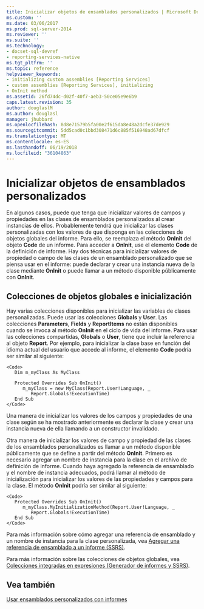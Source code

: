 ```yaml
---
title: Inicializar objetos de ensamblados personalizados | Microsoft Docs
ms.custom: ''
ms.date: 03/06/2017
ms.prod: sql-server-2014
ms.reviewer: ''
ms.suite: ''
ms.technology:
- docset-sql-devref
- reporting-services-native
ms.tgt_pltfrm: ''
ms.topic: reference
helpviewer_keywords:
- initializing custom assemblies [Reporting Services]
- custom assemblies [Reporting Services], initializing
- OnInit method
ms.assetid: 26fd74dc-d02f-40f7-aeb3-50ce05e9e6b9
caps.latest.revision: 35
author: douglaslM
ms.author: douglasl
manager: jhubbard
ms.openlocfilehash: 8d8e71579b5fa00e2f615da8e48a2dcfe37de929
ms.sourcegitcommit: 5dd5cad0c1bbd308471d6c885f516948ad67dfcf
ms.translationtype: MT
ms.contentlocale: es-ES
ms.lasthandoff: 06/19/2018
ms.locfileid: "36104863"
---
```

# <a name="initializing-custom-assembly-objects"></a>Inicializar objetos de ensamblados personalizados
  En algunos casos, puede que tenga que inicializar valores de campos y propiedades en las clases de ensamblados personalizados al crear instancias de ellos. Probablemente tendrá que inicializar las clases personalizadas con los valores de que disponga en las colecciones de objetos globales del informe. Para ello, se reemplaza el método **OnInit** del objeto **Code** de un informe. Para acceder a **OnInit**, use el elemento **Code** de la definición de informe. Hay dos técnicas para inicializar valores de propiedad o campo de las clases de un ensamblado personalizado que se piensa usar en el informe: puede declarar y crear una instancia nueva de la clase mediante **OnInit** o puede llamar a un método disponible públicamente con **OnInit**.  
  
## <a name="global-object-collections-and-initialization"></a>Colecciones de objetos globales e inicialización  
 Hay varias colecciones disponibles para inicializar las variables de clases personalizadas. Puede usar las colecciones **Globals** y **User**. Las colecciones **Parameters**, **Fields** y **ReportItems** no están disponibles cuando se invoca al método **OnInit** en el ciclo de vida del informe. Para usar las colecciones compartidas, **Globals** o **User**, tiene que incluir la referencia al objeto **Report**. Por ejemplo, para inicializar la clase base en función del idioma actual del usuario que accede al informe, el elemento **Code** podría ser similar al siguiente:  
  
```  
<Code>  
   Dim m_myClass As MyClass  
  
   Protected Overrides Sub OnInit()  
      m_myClass = new MyClass(Report.User!Language, _  
         Report.Globals!ExecutionTime)  
   End Sub  
</Code>  
```  
  
 Una manera de inicializar los valores de los campos y propiedades de una clase según se ha mostrado anteriormente es declarar la clase y crear una instancia nueva de ella llamando a un constructor invalidado.  
  
 Otra manera de inicializar los valores de campo y propiedad de las clases de los ensamblados personalizados es llamar a un método disponible públicamente que se define a partir del método **OnInit**. Primero es necesario agregar un nombre de instancia para la clase en el archivo de definición de informe. Cuando haya agregado la referencia de ensamblado y el nombre de instancia adecuados, podrá llamar al método de inicialización para inicializar los valores de las propiedades y campos para la clase. El método **OnInit** podría ser similar al siguiente:  
  
```  
<Code>  
   Protected Overrides Sub OnInit()  
      m_myClass.MyInitializationMethod(Report.User!Language, _  
         Report.Globals!ExecutionTime)  
   End Sub  
</Code>  
```  
  
 Para más información sobre cómo agregar una referencia de ensamblado y un nombre de instancia para la clase personalizada, vea [Agregar una referencia de ensamblado a un informe &#40;SSRS&#41;](../report-design/add-an-assembly-reference-to-a-report-ssrs.md).  
  
 Para más información sobre las colecciones de objetos globales, vea [Colecciones integradas en expresiones &#40;Generador de informes y SSRS&#41;](../report-design/built-in-collections-in-expressions-report-builder.md).  
  
## <a name="see-also"></a>Vea también  
 [Usar ensamblados personalizados con informes](using-custom-assemblies-with-reports.md)  
  
  